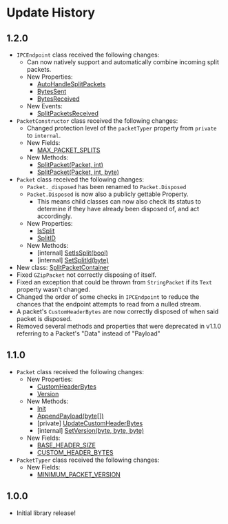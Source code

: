 # Update History

## 1.2.0

* `IPCEndpoint` class received the following changes:
  - Can now natively support and automatically combine incoming split packets.
  - New Properties:
    - [AutoHandleSplitPackets](~/api/Akiyama.IPC.Shared.Network.IPCEndpoint.yml#Akiyama_IPC_Shared_Network_IPCEndpoint_AutoHandleSplitPackets)
    - [BytesSent](~/api/Akiyama.IPC.Shared.Network.IPCEndpoint.yml#Akiyama_IPC_Shared_Network_IPCEndpoint_BytesSent)
    - [BytesReceived](~/api/Akiyama.IPC.Shared.Network.IPCEndpoint.yml#Akiyama_IPC_Shared_Network_IPCEndpoint_BytesReceived)
  - New Events:
    - [SplitPacketsReceived](~/api/Akiyama.IPC.Shared.Network.IPCEndpoint.yml#Akiyama_IPC_Shared_Network_IPCEndpoint_SplitPacketsReceived)
* `PacketConstructor` class received the following changes:
  - Changed protection level of the `packetTyper` property from `private` to `internal`.
  - New Fields:
    - [MAX_PACKET_SPLITS](~/api/Akiyama.IPC.Shared.Network.PacketConstructor.yml#Akiyama_IPC_Shared_Network_PacketConstructor_MAX_PACKET_SPLITS)
  - New Methods:
    - [SplitPacket(Packet, int)](~/api/Akiyama.IPC.Shared.Network.PacketConstructor.yml#Akiyama_IPC_Shared_Network_PacketConstructor_SplitPacket_Akiyama_IPC_Shared_Network_Packets_Packet_System_Int32_)
    - [SplitPacket(Packet, int, byte)](~/api/Akiyama.IPC.Shared.Network.PacketConstructor.yml#Akiyama_IPC_Shared_Network_PacketConstructor_SplitPacket_Akiyama_IPC_Shared_Network_Packets_Packet_System_Int32_System_Byte_)
* `Packet` class received the following changes:
  - `Packet._disposed` has been renamed to `Packet.Disposed`
  - `Packet.Disposed` is now also a publicly gettable Property.
    - This means child classes can now also check its status to determine if they have already been disposed of, and act accordingly.
  - New Properties:
    - [IsSplit](~/api/Akiyama.IPC.Shared.Network.Packets.Packet.yml#Akiyama_IPC_Shared_Network_Packets_Packet_IsSplit)
    - [SplitID](~/api/Akiyama.IPC.Shared.Network.Packets.Packet.yml#Akiyama_IPC_Shared_Network_Packets_Packet_SplitID)
  - New Methods:
    - [internal] [SetIsSplit(bool)](~/api/Akiyama.IPC.Shared.Network.Packets.Packet.yml#Akiyama_IPC_Shared_Network_Packets_Packet_SetIsSplit_System_Boolean_)
    - [internal] [SetSplitId(byte)](~/api/Akiyama.IPC.Shared.Network.Packets.Packet.yml#Akiyama_IPC_Shared_Network_Packets_Packet_SetSplitId_System_Byte_)
* New class: [SplitPacketContainer](~/api/Akiyama.IPC.Shared.Helpers.SplitPacketContainer.yml)
* Fixed `GZipPacket` not correctly disposing of itself.
* Fixed an exception that could be thrown from `StringPacket` if its `Text` property wasn't changed.
* Changed the order of some checks in `IPCEndpoint` to reduce the chances that the endpoint attempts to read from a nulled stream.
* A packet's `CustomHeaderBytes` are now correctly disposed of when said packet is disposed.
* Removed several methods and properties that were deprecated in v1.1.0 referring to a Packet's "Data" instead of "Payload"

## 1.1.0

* `Packet` class received the following changes:
  - New Properties:
    - [CustomHeaderBytes](~/api/Akiyama.IPC.Shared.Network.Packets.Packet.yml#Akiyama_IPC_Shared_Network_Packets_Packet_CustomHeaderBytes)
    - [Version](~/api/Akiyama.IPC.Shared.Network.Packets.Packet.yml#Akiyama_IPC_Shared_Network_Packets_Packet_Version)
  - New Methods:
    - [Init](~/api/Akiyama.IPC.Shared.Network.Packets.Packet.yml#Akiyama_IPC_Shared_Network_Packets_Packet_Init)
    - [AppendPayload(byte[])](~/api/Akiyama.IPC.Shared.Network.Packets.Packet.yml#Akiyama_IPC_Shared_Network_Packets_Packet_AppendPayload_System_Byte___)
    - [private] [UpdateCustomHeaderBytes](~/api/Akiyama.IPC.Shared.Network.Packets.Packet.yml#Akiyama_IPC_Shared_Network_Packets_Packet_UpdateCustomHeaderBytes)
    - [internal] [SetVersion(byte, byte, byte)](~/api/Akiyama.IPC.Shared.Network.Packets.Packet.yml#Akiyama_IPC_Shared_Network_Packets_Packet_SetVersion_System_Byte_System_Byte_System_Byte_)
  - New Fields:
    - [BASE_HEADER_SIZE](~/api/Akiyama.IPC.Shared.Network.Packets.Packet.yml#Akiyama_IPC_Shared_Network_Packets_Packet_BASE_HEADER_SIZE)
    - [CUSTOM_HEADER_BYTES](~/api/Akiyama.IPC.Shared.Network.Packets.Packet.yml#Akiyama_IPC_Shared_Network_Packets_Packet_CUSTOM_HEADER_BYTES)
* `PacketTyper` class received the following changes:
  - New Fields:
    - [MINIMUM_PACKET_VERSION](~/api/Akiyama.IPC.Shared.Network.PacketConstructor.yml#Akiyama_IPC_Shared_Network_PacketConstructor_MINIMUM_PACKET_VERSION)

## 1.0.0

* Initial library release!